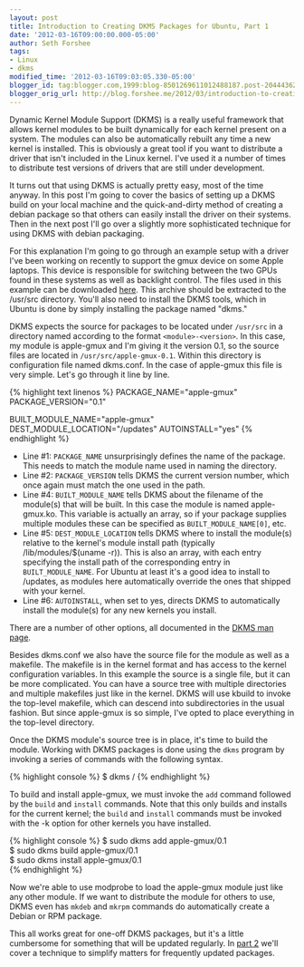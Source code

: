 ```yaml
---
layout: post
title: Introduction to Creating DKMS Packages for Ubuntu, Part 1
date: '2012-03-16T09:00:00.000-05:00'
author: Seth Forshee
tags:
- Linux
- dkms
modified_time: '2012-03-16T09:03:05.330-05:00'
blogger_id: tag:blogger.com,1999:blog-8501269611012488187.post-2044436290227594305
blogger_orig_url: http://blog.forshee.me/2012/03/introduction-to-creating-dkms-packages.html
---
```


Dynamic Kernel Module Support (DKMS) is a really useful framework that allows kernel modules to be built dynamically for each kernel present on a system. The modules can also be automatically rebuilt any time a new kernel is installed. This is obviously a great tool if you want to distribute a driver that isn't included in the Linux kernel. I've used it a number of times to distribute test versions of drivers that are still under development.

It turns out that using DKMS is actually pretty easy, most of the time anyway. In this post I'm going to cover the basics of setting up a DKMS build on your local machine and the quick-and-dirty method of creating a debian package so that others can easily install the driver on their systems. Then in the next post I'll go over a slightly more sophisticated technique for using DKMS with debian packaging.

For this explanation I'm going to go through an example setup with a driver I've been working on recently to support the gmux device on some Apple laptops. This device is responsible for switching between the two GPUs found in these systems as well as backlight control. The files used in this example can be downloaded [here](http://zinc.canonical.com/~sforshee/dkms-demo/apple-gmux-dkms-0.1.tar.gz). This archive should be extracted to the /usr/src directory. You'll also need to install the DKMS tools, which in Ubuntu is done by simply installing the package named "dkms."

DKMS expects the source for packages to be located under `/usr/src` in a directory named according to the format `<module>-<version>`. In this case, my module is apple-gmux and I'm giving it the version 0.1, so the source files are located in `/usr/src/apple-gmux-0.1`. Within this directory is configuration file named dkms.conf. In the case of apple-gmux this file is very simple. Let's go through it line by line.

{% highlight text linenos %}
PACKAGE_NAME="apple-gmux"
PACKAGE_VERSION="0.1"

BUILT_MODULE_NAME="apple-gmux"
DEST_MODULE_LOCATION="/updates"
AUTOINSTALL="yes"
{% endhighlight %}

- Line #1: `PACKAGE_NAME` unsurprisingly defines the name of the package. This needs to match the module name used in naming the directory.
- Line #2: `PACKAGE_VERSION` tells DKMS the current version number, which once again must match the one used in the path.
- Line #4: `BUILT_MODULE_NAME` tells DKMS about the filename of the module(s) that will be built. In this case the module is named apple-gmux.ko. This variable is actually an array, so if your package supplies multiple modules these can be specified as `BUILT_MODULE_NAME[0]`, etc.
- Line #5: `DEST_MODULE_LOCATION` tells DKMS where to install the module(s) relative to the kernel's module install path (typically /lib/modules/$(uname -r)). This is also an array, with each entry specifying the install path of the corresponding entry in `BUILT_MODULE_NAME`. For Ubuntu at least it's a good idea to install to /updates, as modules here automatically override the ones that shipped with your kernel.
- Line #6: `AUTOINSTALL`, when set to yes, directs DKMS to automatically install the module(s) for any new kernels you install.

There are a number of other options, all documented in the [DKMS man page](http://manpages.ubuntu.com/manpages/precise/en/man8/dkms.8.html).

Besides dkms.conf we also have the source file for the module as well as a makefile. The makefile is in the kernel format and has access to the kernel configuration variables. In this example the source is a single file, but it can be more complicated. You can have a source tree with multiple directories and multiple makefiles just like in the kernel. DKMS will use kbuild to invoke the top-level makefile, which can descend into subdirectories in the usual fashion. But since apple-gmux is so simple, I've opted to place everything in the top-level directory.

Once the DKMS module's source tree is in place, it's time to build the module.  Working with DKMS packages is done using the `dkms` program by invoking a series of commands with the following syntax.

{% highlight console %}
$ dkms <command> <module>/<version>
{% endhighlight %}

To build and install apple-gmux, we must invoke the `add` command followed by the `build` and `install` commands. Note that this only builds and installs for the current kernel; the `build` and `install` commands must be invoked with the -k option for other kernels you have installed.

{% highlight console %}
$ sudo dkms add apple-gmux/0.1  
$ sudo dkms build apple-gmux/0.1  
$ sudo dkms install apple-gmux/0.1  
{% endhighlight %}

Now we're able to use modprobe to load the apple-gmux module just like any other module. If we want to distribute the module for others to use, DKMS even has `mkdeb` and `mkrpm` commands do automatically create a Debian or RPM package.

This all works great for one-off DKMS packages, but it's a little cumbersome for something that will be updated regularly. In [part 2](http://blog.forshee.me/2012/03/introduction-to-creating-dkms-packages_16.html) we'll cover a technique to simplify matters for frequently updated packages.
